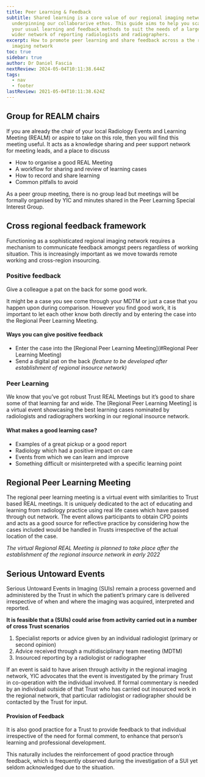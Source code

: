 ```yaml
---
title: Peer Learning & Feedback
subtitle: Shared learning is a core value of our regional imaging network
  underpinning our collaborarive ethos. This guide aims to help you scale up
  your usual learning and feedback methods to suit the needs of a larger and
  wider network of reporting radiologists and radiographers.
excerpt: How to promote peer learning and share feedback across a the regional
  imaging network
toc: true
sidebar: true
author: Dr Daniel Fascia
nextReview: 2024-05-04T10:11:38.644Z
tags:
  - nav
  - footer
lastReview: 2021-05-04T10:11:38.624Z
---
```


## Group for REALM chairs

If you are already the chair of your local Radiology Events and Learning Meeting (REALM) or aspire to take on this role, then you will find this meeting useful. It acts as a knowledge sharing and peer support network for meeting leads, and a place to discuss

- How to organise a good REAL Meeting
- A workflow for sharing and review of learning cases
- How to record and share learning
- Common pitfalls to avoid

As a peer group meeting, there is no group lead but meetings will be formally organised by YIC and minutes shared in the Peer Learning Special Interest Group.

## Cross regional feedback framework

Functioning as a sophisticated regional imaging network requires a mechanism to communicate feedback amongst peers regardless of working situation. This is increasingly important as we move towards remote working and cross-region insourcing.

### Positive feedback

Give a colleague a pat on the back for some good work.

It might be a case you see come through your MDTM or just a case that you happen upon during comparison. However you find good work, it is important to let each other know both directly and by entering the case into the Regional Peer Learning Meeting.

#### Ways you can give positive feedback

- Enter the case into the \[Regional Peer Learning Meeting](#Regional Peer Learning Meeting)
- Send a digital pat on the back *(feature to be developed after establishment of regional insource network)*

### Peer Learning

We know that you’ve got robust Trust REAL Meetings but it’s good to share some of that learning far and wide. The \[Regional Peer Learning Meeting] is a virtual event showcasing the best learning cases nominated by radiologists and radiographers working in our regional insource network.

#### What makes a good learning case?

- Examples of a great pickup or a good report
- Radiology which had a positive impact on care
- Events from which we can learn and improve
- Something difficult or misinterpreted with a specific learning point

## Regional Peer Learning Meeting

The regional peer learning meeting is a virtual event with similarities to Trust based REAL meetings. It is uniquely dedicated to the act of educating and learning from radiology practice using real life cases which have passed through out network. The event allows participants to obtain CPD points and acts as a good source for reflective practice by considering how the cases included would be handled in Trusts irrespective of the actual location of the case.

_The virtual Regional REAL Meeting is planned to take place after the establishment of the regional insource network in early 2022_

## Serious Untoward Events

Serious Untoward Events in Imaging (SUIs) remain a process governed and administered by the Trust in which the patient’s primary care is delivered irrespective of when and where the imaging was acquired, interpreted and reported.

**It is feasible that a (SUIs) could arise from activity carried out in a number of cross Trust scenarios**

1. Specialist reports or advice given by an individual radiologist (primary or second opinion)
2. Advice received through a multidisciplinary team meeting (MDTM)
3. Insourced reporting by a radiologist or radiographer

If an event is said to have arisen through activity in the regional imaging network, YIC advocates that the event is investigated by the primary Trust in co-operation with the individual involved. If formal commentary is needed by an individual outside of that Trust who has carried out insourced work in the regional network, that particular radiologist or radiographer should be contacted by the Trust for input.

#### Provision of Feedback

It is also good practice for a Trust to provide feedback to that individual irrespective of the need for formal comment, to enhance that person’s learning and professional development.

This naturally includes the reinforcement of good practice through feedback, which is frequently observed during the investigation of a SUI yet seldom acknowledged due to the situation.
